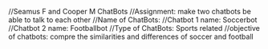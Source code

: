 //Seamus F and Cooper M 
ChatBots //Assignment: make two chatbots be able to talk to each other 
//Name of ChatBots: //Chatbot 1 name: Soccerbot //Chatbot 2 name: Footballbot 
//Type of ChatBots: Sports related 
//objective of chatbots: compre the similarities and differences of soccer and football

